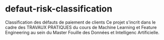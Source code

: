 # defaut-risk-classification
Classification des défauts de paiement de clients
Ce projet s'incrit dans le cadre des TRAVAUX PRATIQUES du cours de Machine Learning et Feature Engineering au sein du Master Fouille des Données et Intelligenc Artificielle.
